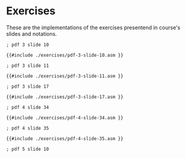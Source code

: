 # Exercises

These are the implementations of the exercises presentend in course's slides and notations.

```armasm
; pdf 3 slide 10

{{#include ./exercises/pdf-3-slide-10.asm }}
```

```armasm
; pdf 3 slide 11

{{#include ./exercises/pdf-3-slide-11.asm }}
```

```armasm
; pdf 3 slide 17

{{#include ./exercises/pdf-3-slide-17.asm }}
```

```armasm
; pdf 4 slide 34

{{#include ./exercises/pdf-4-slide-34.asm }}
```

```armasm
; pdf 4 slide 35

{{#include ./exercises/pdf-4-slide-35.asm }}
```

```armasm
; pdf 5 slide 10 

```
